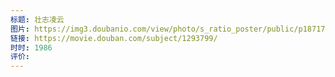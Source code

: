 ```yaml
---
标题: 壮志凌云
图片: https://img3.doubanio.com/view/photo/s_ratio_poster/public/p1871745733.webp
链接: https://movie.douban.com/subject/1293799/
时时: 1986
评价:
---
```


